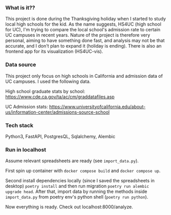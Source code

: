 ### What is it??
This project is done during the Thanksgiving holiday when I started to study local high schools for the kid. As the name suggests, HS4UC (high school for UC), I'm trying to compare the local school's admission rate to certain UC campuses in recent years. Nature of the project is therefore very personal, aiming to have something done fast, and analysis may not be that accurate, and I don't plan to expand it (holiday is ending). There is also an frontend app for its visualization (HS4UC-vis).


### Data source
This project only focus on high schools in California and admission data of UC campuses. I used the following data.

High school graduate stats by school: https://www.cde.ca.gov/ta/ac/cm/graddatafiles.asp

UC Admission stats: https://www.universityofcalifornia.edu/about-us/information-center/admissions-source-school



### Tech stack
Python3, FastAPI, PostgresQL, Sqlalchemy, Alembic


### Run in localhost
Assume relevant spreadsheets are ready (see `import_data.py`).

First spin up container with `docker compose build` and `docker compose up`.

Second install dependencies locally (since I saved the spreadsheets in desktop) `poetry install` and then run migration `poetry run alembic upgrade head`. After that, import data by running the methods inside `import_data.py` from poetry env's python shell (`poetry run python`).

Now everything is ready. Check out localhost:8000/analyze.

